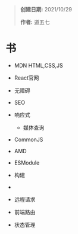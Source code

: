 > **创建日期:** 2021/10/29
>
> **作者:** 道五七

# 书
- MDN HTML,CSS,JS
- React官网



- 无障碍
- SEO
- 响应式
  - 媒体查询

- CommonJS
- AMD
- ESModule

- 构建
- 
- 远程请求
- 前端路由
- 状态管理